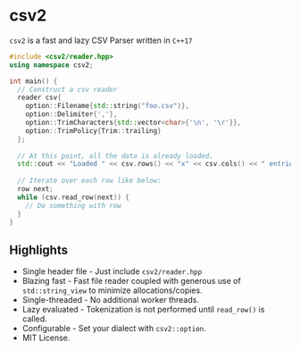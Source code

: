 # csv2
`csv2` is a fast and lazy CSV Parser written in `C++17`

```cpp
#include <csv2/reader.hpp>
using namespace csv2;

int main() {
  // Construct a csv reader
  reader csv{
    option::Filename{std::string("foo.csv")},
    option::Delimiter{','},
    option::TrimCharacters{std::vector<char>{'\n', '\r'}},
    option::TrimPolicy{Trim::trailing}
  };
  
  // At this point, all the data is already loaded.
  std::cout << "Loaded " << csv.rows() << "x" << csv.cols() << " entries\n";
  
  // Iterate over each row like below:
  row next;
  while (csv.read_row(next)) {
    // Do something with row
  }
}
```

## Highlights
* Single header file - Just include `csv2/reader.hpp`
* Blazing fast - Fast file reader coupled with generous use of `std::string_view` to minimize allocations/copies.
* Single-threaded - No additional worker threads.
* Lazy evaluated - Tokenization is not performed until `read_row()` is called.
* Configurable - Set your dialect with `csv2::option`.
* MIT License.
